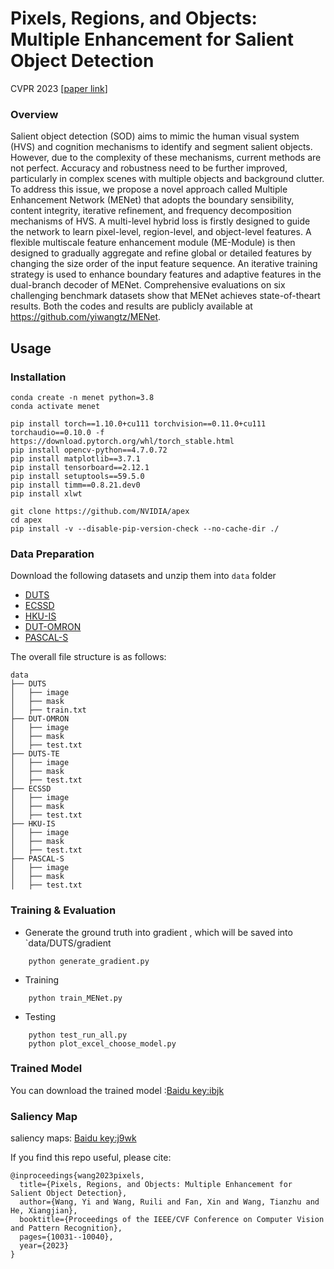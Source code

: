 # Pixels, Regions, and Objects: Multiple Enhancement for Salient Object Detection

CVPR 2023
[[paper link](https://openaccess.thecvf.com/content/CVPR2023/html/Wang_Pixels_Regions_and_Objects_Multiple_Enhancement_for_Salient_Object_Detection_CVPR_2023_paper.html)]



### Overview


Salient object detection (SOD) aims to mimic the human
visual system (HVS) and cognition mechanisms to identify
and segment salient objects. However, due to the complexity
of these mechanisms, current methods are not perfect.
Accuracy and robustness need to be further improved, particularly
in complex scenes with multiple objects and background
clutter. To address this issue, we propose a novel
approach called Multiple Enhancement Network (MENet)
that adopts the boundary sensibility, content integrity, iterative
refinement, and frequency decomposition mechanisms
of HVS. A multi-level hybrid loss is firstly designed
to guide the network to learn pixel-level, region-level, and
object-level features. A flexible multiscale feature enhancement
module (ME-Module) is then designed to gradually
aggregate and refine global or detailed features by changing
the size order of the input feature sequence. An iterative
training strategy is used to enhance boundary features
and adaptive features in the dual-branch decoder of
MENet. Comprehensive evaluations on six challenging
benchmark datasets show that MENet achieves state-of-theart
results. Both the codes and results are publicly available
at https://github.com/yiwangtz/MENet.


## Usage
### Installation
```
conda create -n menet python=3.8
conda activate menet

pip install torch==1.10.0+cu111 torchvision==0.11.0+cu111 torchaudio==0.10.0 -f https://download.pytorch.org/whl/torch_stable.html
pip install opencv-python==4.7.0.72
pip install matplotlib==3.7.1
pip install tensorboard==2.12.1
pip install setuptools==59.5.0
pip install timm==0.8.21.dev0
pip install xlwt

git clone https://github.com/NVIDIA/apex
cd apex
pip install -v --disable-pip-version-check --no-cache-dir ./
```

### Data Preparation
Download the following datasets and unzip them into `data` folder
- [DUTS](http://saliencydetection.net/duts/)
- [ECSSD](http://www.cse.cuhk.edu.hk/leojia/projects/hsaliency/dataset.html)
- [HKU-IS](https://i.cs.hku.hk/~gbli/deep_saliency.html)
- [DUT-OMRON](http://saliencydetection.net/dut-omron/)
- [PASCAL-S](http://cbi.gatech.edu/salobj/)
 
The overall file structure is as follows:
```shell
data
├── DUTS
│   ├── image
│   ├── mask
│   ├── train.txt
├── DUT-OMRON
│   ├── image
│   ├── mask
│   ├── test.txt
├── DUTS-TE
│   ├── image
│   ├── mask
│   ├── test.txt
├── ECSSD
│   ├── image
│   ├── mask
│   ├── test.txt
├── HKU-IS
│   ├── image
│   ├── mask
│   ├── test.txt
├── PASCAL-S
│   ├── image
│   ├── mask
│   ├── test.txt
```



### Training & Evaluation
- Generate the ground truth into gradient , which will be saved into `data/DUTS/gradient
```shell
    python generate_gradient.py
```
- Training
```shell
    python train_MENet.py
```
- Testing
```shell
    python test_run_all.py
    python plot_excel_choose_model.py
```

### Trained Model
You can download the trained model :[Baidu key:ibjk]( https://pan.baidu.com/s/1Qk8uGKK-m2aVk09hH0UgeA?pwd=ibjk) 


### Saliency Map

saliency maps: [Baidu key:j9wk]( https://pan.baidu.com/s/1PqS17pX1y1GEqPC7I3NdbQ?pwd=j9wk) 




If you find this repo useful, please cite:
```
@inproceedings{wang2023pixels,
  title={Pixels, Regions, and Objects: Multiple Enhancement for Salient Object Detection},
  author={Wang, Yi and Wang, Ruili and Fan, Xin and Wang, Tianzhu and He, Xiangjian},
  booktitle={Proceedings of the IEEE/CVF Conference on Computer Vision and Pattern Recognition},
  pages={10031--10040},
  year={2023}
}
```

